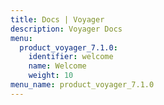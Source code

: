 ```yaml
---
title: Docs | Voyager
description: Voyager Docs
menu:
  product_voyager_7.1.0:
    identifier: welcome
    name: Welcome
    weight: 10
menu_name: product_voyager_7.1.0
---
```

